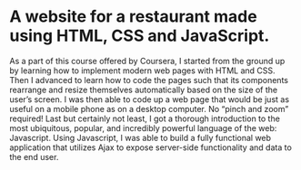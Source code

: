 # A website for a restaurant made using HTML, CSS and JavaScript.

As a part of this course offered by Coursera, I started from the ground up by learning how to implement modern web pages with HTML and CSS. Then I advanced to learn how to code the pages such that its components rearrange and resize themselves automatically based on the size of the user’s screen. I was then able to code up a web page that would be just as useful on a mobile phone as on a desktop computer. No “pinch and zoom” required! Last but certainly not least, I got a thorough introduction to the most ubiquitous, popular, and incredibly powerful language of the web: Javascript. Using Javascript, I was able to build a fully functional web application that utilizes Ajax to expose server-side functionality and data to the end user.

